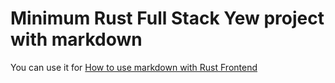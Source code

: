 # Minimum Rust Full Stack Yew project with markdown

You can use it for [How to use markdown with Rust Frontend](https://www.steadylearner.com/blog/read/How-to-use-markdown-with-Rust-Frontend)

